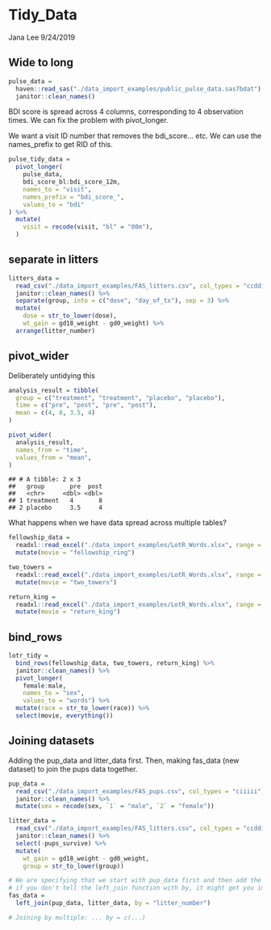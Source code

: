 Tidy\_Data
================
Jana Lee
9/24/2019

## Wide to long

``` r
pulse_data =
  haven::read_sas("./data_import_examples/public_pulse_data.sas7bdat") %>%
  janitor::clean_names()
```

BDI score is spread across 4 columns, corresponding to 4 observation
times. We can fix the problem with pivot\_longer.

We want a visit ID number that removes the bdi\_score… etc. We can use
the names\_prefix to get RID of this.

``` r
pulse_tidy_data = 
  pivot_longer(
    pulse_data, 
    bdi_score_bl:bdi_score_12m,
    names_to = "visit",
    names_prefix = "bdi_score_",
    values_to = "bdi"
) %>%
  mutate(
    visit = recode(visit, "bl" = "00m"),
  )
```

## separate in litters

``` r
litters_data = 
  read_csv("./data_import_examples/FAS_litters.csv", col_types = "ccddiiii") %>% 
  janitor::clean_names() %>%
  separate(group, into = c("dose", "day_of_tx"), sep = 3) %>%
  mutate(
    dose = str_to_lower(dose),
    wt_gain = gd18_weight - gd0_weight) %>%
  arrange(litter_number)
```

## pivot\_wider

Deliberately untidying this

``` r
analysis_result = tibble(
  group = c("treatment", "treatment", "placebo", "placebo"),
  time = c("pre", "post", "pre", "post"),
  mean = c(4, 8, 3.5, 4)
)

pivot_wider(
  analysis_result,
  names_from = "time",
  values_from = "mean",
)
```

    ## # A tibble: 2 x 3
    ##   group       pre  post
    ##   <chr>     <dbl> <dbl>
    ## 1 treatment   4       8
    ## 2 placebo     3.5     4

What happens when we have data spread across multiple tables?

``` r
fellowship_data = 
  readxl::read_excel("./data_import_examples/LotR_Words.xlsx", range = "B3:D6") %>%
  mutate(movie = "fellowship_ring")

two_towers = 
  readxl::read_excel("./data_import_examples/LotR_Words.xlsx", range = "F3:H6") %>%
  mutate(movie = "two_towers")

return_king = 
  readxl::read_excel("./data_import_examples/LotR_Words.xlsx", range = "J3:L6") %>%
  mutate(movie = "return_king")
```

## bind\_rows

``` r
lotr_tidy = 
  bind_rows(fellowship_data, two_towers, return_king) %>%
  janitor::clean_names() %>%
  pivot_longer(
    female:male,
    names_to = "sex", 
    values_to = "words") %>%
  mutate(race = str_to_lower(race)) %>% 
  select(movie, everything()) 
```

## Joining datasets

Adding the pup\_data and litter\_data first. Then, making fas\_data (new
dataset) to join the pups data together.

``` r
pup_data = 
  read_csv("./data_import_examples/FAS_pups.csv", col_types = "ciiiii") %>%
  janitor::clean_names() %>%
  mutate(sex = recode(sex, `1` = "male", `2` = "female")) 

litter_data = 
  read_csv("./data_import_examples/FAS_litters.csv", col_types = "ccddiiii") %>%
  janitor::clean_names() %>%
  select(-pups_survive) %>%
  mutate(
    wt_gain = gd18_weight - gd0_weight,
    group = str_to_lower(group))

# We are specifying that we start with pup_data first and then add the litter_data)
# if you don't tell the left_join function with by, it might get you into trouble. It is smart and tries to join by itself
fas_data =
  left_join(pup_data, litter_data, by = "litter_number")

# Joining by multiple: ... by = c(...)
```

